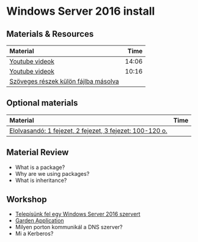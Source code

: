 # Windows Server 2016 install

## Materials & Resources


| Material                                                                                                            |  Time |
| :------------------------------------------------------------------------------------------------------------------ | ----: |
| [Youtube videok](https://www.youtube.com/watch?v=i2ghIckPZfE)                     | 14:06 |
| [Youtube videok](https://www.youtube.com/watch?v=PHden2Po8YU)                    | 10:16 |
| [Szöveges részek külön fájlba másolva](https://docs.oracle.com/javase/tutorial/java/javaOO/accesscontrol.html) | 

## Optional materials

| Material                                                                                              |  Time |
| :---------------------------------------------------------------------------------------------------- | ----: |
| [Elolvasandó: 1 fejezet, 2 fejezet, 3 fejezet: 100-120 o.](https://docs.oracle.com/javase/tutorial/java/javaOO/accesscontrol.html) |      

## Material Review

- What is a package?
  <!--
    A package can be defined as a grouping of related classes providing access
    protection and namespace management. Pretty much a directory with the
    grouped class files.
  -->
- Why are we using packages?
  <!--
    Packages are used in Java in order to prevent naming conflicts, to control
    access, to make searching/locating and usage easier of classes.
  -->
- What is inheritance?
  

## Workshop

- [Telepísünk fel egy Windows Server 2016 szervert](green-fox/java.md)
- [Garden Application](garden-app/README.md)
- Milyen porton kommunikál a DNS szerver?
- Mi a Kerberos? 